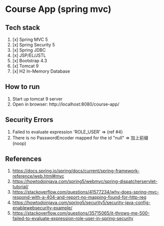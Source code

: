 # Course App (spring mvc)

## Tech stack

1. [x] Spring MVC 5
2. [x] Spring Security 5
3. [x] Spring JDBC
4. [x] JSP/EL/JSTL
5. [x] Bootstrap 4.3
6. [x] Tomcat 9
7. [x] H2 In-Memory Database

## How to run

1. Start up tomcat 9 server
2. Open in browser: http://localhost:8080/course-app/

## Security Errors

1. Failed to evaluate expression 'ROLE_USER' => (ref #4)
2. There is no PasswordEncoder mapped for the id "null" => 加上前缀(noop)

## References

1. https://docs.spring.io/spring/docs/current/spring-framework-reference/web.html#mvc
2. https://howtodoinjava.com/spring5/webmvc/spring-dispatcherservlet-tutorial/
3. https://stackoverflow.com/questions/41577234/why-does-spring-mvc-respond-with-a-404-and-report-no-mapping-found-for-http-req
4. https://howtodoinjava.com/spring5/security5/security-java-config-enablewebsecurity-example/
5. https://stackoverflow.com/questions/35715065/it-throws-me-500-failed-to-evaluate-expression-role-user-in-spring-security
